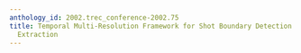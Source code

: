 ```yaml
---
anthology_id: 2002.trec_conference-2002.75
title: Temporal Multi-Resolution Framework for Shot Boundary Detection and Keyframe
  Extraction
---
```

